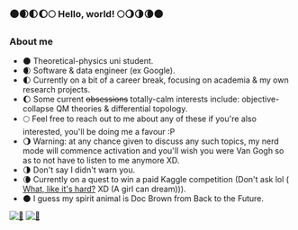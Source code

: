 ###  🌑🌒🌓🌔🌕 Hello, world! 🌕🌖🌗🌘🌑

### About me
- 🌑 Theoretical-physics uni student.
- 🌒 Software & data engineer (ex Google).
- 🌓 Currently on a bit of a career break, focusing on academia & my own research projects.
- 🌔 Some current <s>obsessions</s> totally-calm interests include: objective-collapse QM theories & differential topology.
- 🌕 Feel free to reach out to me about any of these if you're also interested, you'll be doing me a favour :P
- 🌖 Warning: at any chance given to discuss any such topics, my nerd mode will commence activation and you'll wish you were Van Gogh so as to not have to listen to me anymore XD. 
- 🌗 Don't say I didn't warn you.
- 🌘 Currently on a quest to win a paid Kaggle competition (Don't ask lol (
<a href="https://media1.tenor.com/m/01xiZctBvl0AAAAC/legally-legallyblonde.gif">What, like it's hard?</a> XD (A girl can dream))).
- 🌑 I guess my spirit animal is Doc Brown from Back to the Future.

[![🍋](https://img.shields.io/badge/-🍋-black?style=flat&link=https://media1.tenor.com/m/dF2aG56MTVoAAAAC/lemon-cakes-game-of-thrones.gif)](https://media1.tenor.com/m/dF2aG56MTVoAAAAC/lemon-cakes-game-of-thrones.gif)
[![🎵](https://img.shields.io/badge/-🎵-black?style=flat&link=https://www.youtube.com/watch?v=xeg7Hk2xK1s)](https://www.youtube.com/watch?v=xeg7Hk2xK1s)
